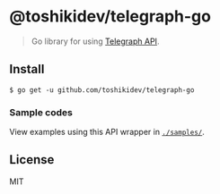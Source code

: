 # @toshikidev/telegraph-go

> Go library for using [Telegraph API](http://telegra.ph/api).

## Install

```shell
$ go get -u github.com/toshikidev/telegraph-go
```

### Sample codes

View examples using this API wrapper in [`./samples/`](https://github.com/toshikidev/telegraph-go/tree/master/samples).

## License

MIT

